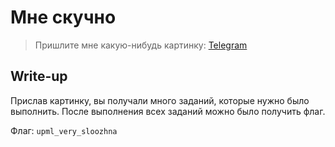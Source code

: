 # Мне скучно

> Пришлите мне какую-нибудь картинку: [Telegram](https://telegram.me/nsychev)

## Write-up

Прислав картинку, вы получали много заданий, которые нужно было выполнить. После выполнения всех заданий можно было получить флаг.

Флаг: `upml_very_sloozhna`
